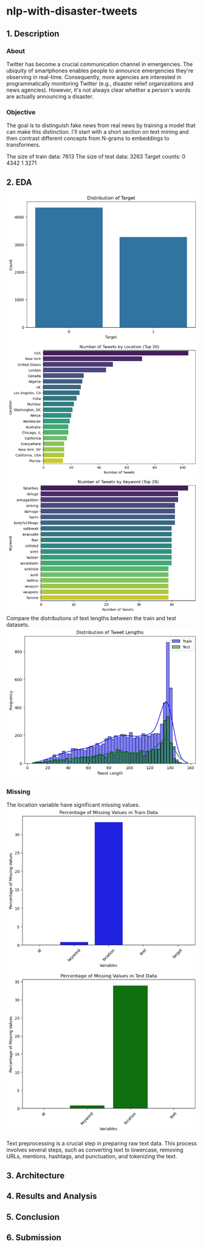# nlp-with-disaster-tweets

## 1. Description
### About
Twitter has become a crucial communication channel in emergencies. The ubiquity of smartphones enables people to announce emergencies they're observing in real-time. Consequently, more agencies are interested in programmatically monitoring Twitter (e.g., disaster relief organizations and news agencies). However, it's not always clear whether a person's words are actually announcing a disaster.
### Objective
The goal is to distinguish fake news from real news by training a model that can make this distinction. I'll start with a short section on text mining and then contrast different concepts from N-grams to embeddings to transformers.

The size of train data: 7613
The size of test data: 3263
Target counts:
0    4342
1    3271

## 2. EDA
![alt text](./image/image.png)
![alt text](./image/image-2.png)
![alt text](./image/image-3.png)
Compare the distributions of text lengths between the train and test datasets.
![alt text](./image/image-1.png)

### Missing 
The location variable have significant missing values.
![alt text](./image/image-4.png)
![alt text](./image/image-5.png)

Text preprocessing is a crucial step in preparing raw text data. This process involves several steps, such as converting text to lowercase, removing URLs, mentions, hashtags, and punctuation, and tokenizing the text. 

## 3. Architecture


## 4. Results and Analysis


## 5. Conclusion


## 6. Submission
